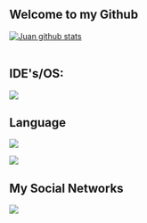 ## Welcome to my Github


<a href="https://github.com/JuanSouz4/github-readme-stats"><img align="center" src="https://github-readme-stats.vercel.app/api?username=JuanSouz4&show_icons=true&include_all_commits=true&theme=codeSTACKr&hide_border=true" alt="Juan github stats" /></a>
<br>
<br>

## IDE's/OS:

<img src="https://skillicons.dev/icons?i=androidstudio,windows,vscode,pycharm&theme=dark" />

## Language
<img src="https://skillicons.dev/icons?i=html,css,js,python,react,mysql,cs&theme=dark"/>
</div>

<a href="https://github.com/JuanSouz4/github-readme-stats"><img align="center" src="https://github-readme-stats.vercel.app/api/top-langs/?username=JuanSouz4&layout=compact&theme=codeSTACKr&hide_border=true" /></a> 

## My Social Networks
<img src="https://skillicons.dev/icons?i=linkedin&theme=dark"/>
